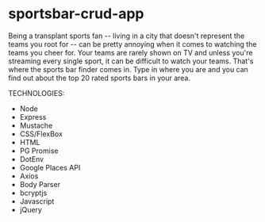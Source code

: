 # sportsbar-crud-app

Being a transplant sports fan -- living in a city that doesn't represent the teams you root for -- can be pretty annoying when it comes to watching the teams you cheer for. Your teams are rarely shown on TV and unless you're streaming every single sport, it can be difficult to watch your teams. That's where the sports bar finder comes in. Type in where you are and you can find out about the top 20 rated sports bars in your area. 

TECHNOLOGIES:

* Node
* Express
* Mustache
* CSS/FlexBox
* HTML
* PG Promise
* DotEnv
* Google Places API
* Axios
* Body Parser
* bcryptjs
* Javascript
* jQuery


